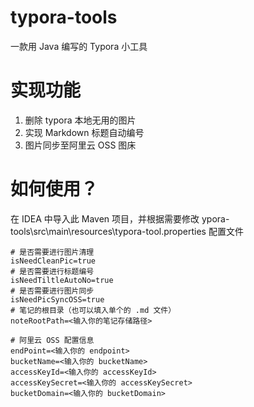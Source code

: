 # typora-tools

一款用 Java 编写的 Typora 小工具

# 实现功能

1. 删除 typora 本地无用的图片
2. 实现 Markdown 标题自动编号
3. 图片同步至阿里云 OSS 图床

# 如何使用？

在 IDEA 中导入此 Maven 项目，并根据需要修改 ypora-tools\src\main\resources\typora-tool.properties 配置文件

```properties
# 是否需要进行图片清理
isNeedCleanPic=true
# 是否需要进行标题编号
isNeedTiltleAutoNo=true
# 是否需要进行图片同步
isNeedPicSyncOSS=true
# 笔记的根目录（也可以填入单个的 .md 文件）
noteRootPath=<输入你的笔记存储路径>

# 阿里云 OSS 配置信息
endPoint=<输入你的 endpoint>
bucketName=<输入你的 bucketName>
accessKeyId=<输入你的 accessKeyId>
accessKeySecret=<输入你的 accessKeySecret>
bucketDomain=<输入你的 bucketDomain>
```


